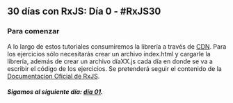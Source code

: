 ## 30 días con RxJS: Día 0 - #RxJS30 

### Para comenzar

A lo largo de estos tutoriales consumiremos la librería a través de [CDN](https://cdnjs.com/libraries/rxjs). Para los ejercicios sólo necesitarás crear un archivo index.html y cargarle la librería, además de crear un archivo díaXX.js cada día en donde se va a escribir el código de los ejercicios. Se pretenderá seguir el contenido de la [Documentacion Oficial de RxJS](https://rxjs.dev/).

##### Sigamos al siguiente día: [día 01](https://github.com/suga0828/RxJS30/tree/master/Dia01/dia01.md).


